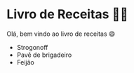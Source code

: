 # Livro de Receitas :woman_cook: #

Olá, bem vindo ao livro de receitas :smile:

- Strogonoff
- Pavê de brigadeiro
- Feijão
